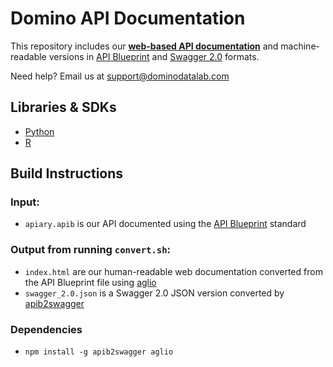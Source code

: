 # Domino API Documentation

This repository includes our [**web-based API documentation**](https://dominodatalab.github.io/api-docs) and machine-readable versions in [API Blueprint](api_blueprint.apib) and [Swagger 2.0](swagger_2.0.json) formats.

Need help? Email us at support@dominodatalab.com

## Libraries & SDKs

* [Python](https://github.com/dominodatalab/python-domino)
* [R](https://github.com/dominodatalab/r-package)

## Build Instructions

### Input:
* `apiary.apib` is our API documented using the [API Blueprint](https://apiblueprint.org) standard

### Output from running `convert.sh`:
* `index.html` are our human-readable web documentation converted from the API Blueprint file using [aglio](https://github.com/danielgtaylor/aglio)
* `swagger_2.0.json` is a Swagger 2.0 JSON version converted by [apib2swagger](https://github.com/kminami/apib2swagger)

### Dependencies

- `npm install -g apib2swagger aglio`
